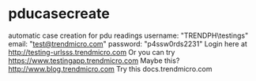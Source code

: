 # pducasecreate
automatic case creation for pdu readings
username: "TRENDPH\testings"
email: "test@trendmicro.com"
password: "p4ssw0rds2231"
Login here at http://testing-urlsss.trendmicro.com
Or you can try https://www.testingapp.trendmicro.com
Maybe this? http://www.blog.trendmicro.com
Try this docs.trendmicro.com
